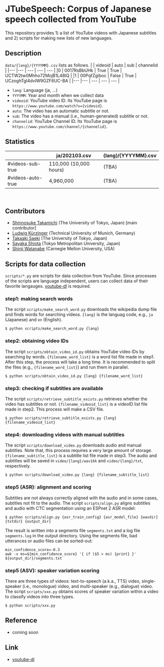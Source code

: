 # JTubeSpeech: Corpus of Japanese speech collected from YouTube 
This repository provides 1) a list of YouTube videos with Japanese subtitles and 2) scripts for making new lists of new languages.

## Description
`data/{lang}/{YYYYMM}.csv` lists as follows.
|     | videoid     | auto  | sub   | channelid                 |
|---  |---          | ---   | ---   | ---                       |
|0    | 0017RsBbUHk | True  | True  | UCTW2tw0Mhho72MojB1L48IQ  |
|1    | 00PqfZgiboc | False | True  | UCzoghTgl4dvIW9GZF6UC-BA  |
|---  |---          | ---   | ---   | ---                       |
<br>

- `lang`: Language (ja, ...)
- `YYYYMM`: Year and month when we collect data
- `videoid`: YouTube video ID. Its YouTube page is `https://www.youtube.com/watch?v={videoid}`.
- `auto`: The video has an automatic subtitle or not.
- `sub`: The video has a manual (i.e., human-generated) subtitle or not.
- `channelid`: YouTube Channel ID. Its YouTube page is `https://www.youtube.com/channel/{channelid}`.

## Statistics
|                   | ja/202103.csv           | {lang}/{YYYYMM}.csv  |
| ---               | ---                     | ---           |
| #videos-sub-true  | 110,000 (10,000 hours)  | (TBA)         |
| #videos-auto-true | 4,960,000               | (TBA)         |
<br>

## Contributors
- [Shinnosuke Takamichi](https://sites.google.com/site/shinnosuketakamichi/home) (The University of Tokyo, Japan) [main contributor]
- [Ludwig Kürzinger](https://www.ei.tum.de/mmk/personen/mitarbeiter/ludwig-kuerzinger/) (Technical University of Munich, Germany)
- [Takaaki Saeki](https://takaaki-saeki.github.io/) (The University of Tokyo, Japan)
- [Sayaka Shiota](http://www-isys.sd.tmu.ac.jp/) (Tokyo Metropolitan University, Japan)
- [Shinji Watanabe](https://sites.google.com/view/shinjiwatanabe) (Carnegie Mellon University, USA)

## Scripts for data collection
`scripts/*.py` are scripts for data collection from YouTube. Since processes of the scripts are language independent, users can collect data of their favorite langauges. [youtube-dl](https://github.com/ytdl-org/youtube-dl) is required.

### step1: making search words 
The script `scripts/make_search_word.py` downloads the wikipedia dump file and finds words for searching videos. `{lang}` is the languag code, e.g., `ja` (Japanese) and `en` (English).
```
$ python scripts/make_search_word.py {lang}
```
### step2: obtaining video IDs
The script `scripts/obtain_video_id.py` obtains YouTube video IDs by searching by words. `{filename_word_list}` is a word list file made in step1. After this step, the process will take a long time. It is recommended to split the files (e.g., `{filename_word_list}`) and run them in parallel.
```
$ python scripts/obtain_video_id.py {lang} {filename_word_list}
```
### step3: checking if subtitles are available
The script `scripts/retrieve_subtitle_exists.py` retrieves whether the video has subtitles or not. `{filename_videoid_list}` is a videoID list file made in step2. This process will make a CSV file.
```
$ python scripts/retrieve_subtitle_exists.py {lang} {filename_videoid_list}
```
### step4: downloading videos with manual subtitles
The script `scripts/download_video.py` downloads audio and manual subtitles. Note that, this process requires a very large amount of storage.`{filename_subtitle_list}` is a subtitle list file made in step3. The audio and subtitles will be saved in `video/{lang}/wav16k` and `video/{lang}/txt`, respectively.
```
$ python scripts/download_video.py {lang} {filename_subtitle_list}
```
### step5 (ASR): alignment and scoring
Subtitles are not always correctly aligned with the audio and in some cases, subtitles not fit to the audio.
The script `scripts/align.py` aligns subtitles and audio with CTC segmentation using an ESPnet 2 ASR model:
```
$ python scripts/align.py {asr_train_config} {asr_model_file} {wavdir} {txtdir} {output_dir}
```
The result is written into a segments file `segments.txt` and a log file `segments.log` in the output directory.
Using the segments file, bad utterances or audio files can be sorted-out:
```
min_confidence_score=-0.3
awk -v ms=${min_confidence_score} '{ if ($5 > ms) {print} }' ${output_dir}/segments.txt
```
### step5 (ASV): speaker variation scoring
There are three types of videos: text-to-speech (a.k.a., TTS) video, single-speaker (i.e., monologue) video, and multi-speaker (e.g., dialogue) video. The script `scripts/xxx.py` obtains scores of speaker variation within a video to classify videos into three types. 
```
$ python scripts/xxx.py
```

## Reference
- coming soon

## Link
- [youtube-dl](https://github.com/ytdl-org/youtube-dl)